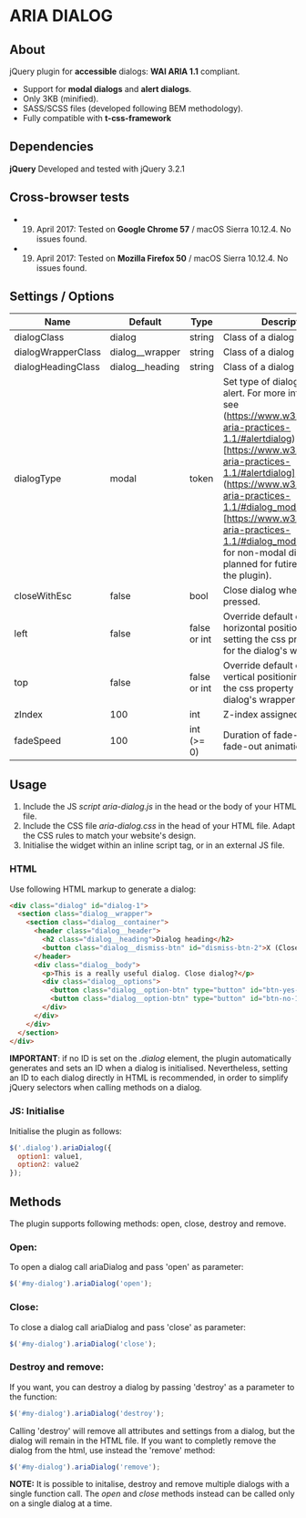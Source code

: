 # ARIA DIALOG

## About

jQuery plugin for **accessible** dialogs: **WAI ARIA 1.1** compliant.

* Support for **modal dialogs** and **alert dialogs**.
* Only 3KB (minified).
* SASS/SCSS files (developed following BEM methodology).
* Fully compatible with **t-css-framework**

## Dependencies

**jQuery**
Developed and tested with jQuery 3.2.1

## Cross-browser tests

* 19. April 2017: Tested on **Google Chrome 57** / macOS Sierra 10.12.4. No issues found.
* 19. April 2017: Tested on **Mozilla Firefox 50** / macOS Sierra 10.12.4. No issues found.

## Settings / Options

Name | Default | Type | Description
-----|---------|------|-------------
dialogClass | dialog | string | Class of a dialog element.
dialogWrapperClass | dialog__wrapper | string | Class of a dialog wrapper.
dialogHeadingClass | dialog__heading | string | Class of a dialog heading .
dialogType | modal |  token | Set type of dialog: modal or alert. For more informations see (https://www.w3.org/TR/wai-aria-practices-1.1/#alertdialog)[https://www.w3.org/TR/wai-aria-practices-1.1/#alertdialog] and (https://www.w3.org/TR/wai-aria-practices-1.1/#dialog_modal)[https://www.w3.org/TR/wai-aria-practices-1.1/#dialog_modal]. (Support for non-modal dialog is planned for futire verions of the plugin).
closeWithEsc | false | bool | Close dialog when esc key is pressed.
left | false | false or int | Override default dialog horizontal positioning by setting the css property 'left' for the dialog's wrapper
top | false | false or int |Override default dialog vertical positioning by setting the css property 'top' for the dialog's wrapper
zIndex | 100 | int | Z-index assigned to dialog.
fadeSpeed | 100 | int (>= 0) | Duration of fade-in and fade-out animations.

## Usage

1. Include the JS _script aria-dialog.js_ in the head or the body of your HTML file.
2. Include the CSS file  _aria-dialog.css_ in the head of your HTML file. Adapt the CSS rules to match your website's design.  
3. Initialise the widget within an inline script tag, or in an external JS file.

### HTML

Use following HTML markup to generate a dialog:

```html
<div class="dialog" id="dialog-1">
  <section class="dialog__wrapper">
    <section class="dialog__container">
      <header class="dialog__header">
        <h2 class="dialog__heading">Dialog heading</h2>
        <button class="dialog__dismiss-btn" id="dismiss-btn-2">X (Close)</button>
      </header>
      <div class="dialog__body">
        <p>This is a really useful dialog. Close dialog?</p>
        <div class="dialog__options">
          <button class="dialog__option-btn" type="button" id="btn-yes-1">Yes</button>
          <button class="dialog__option-btn" type="button" id="btn-no-1">No</button>
        </div>
      </div>
    </div>
  </section>
</div>
```

**IMPORTANT**: if no ID is set on the _.dialog_ element, the plugin automatically generates and sets an ID when a dialog is initialised. Nevertheless, setting an ID to each dialog directly in HTML is recommended, in order to simplify jQuery selectors when calling methods on a dialog.

### JS: Initialise

Initialise the plugin as follows:

```javascript
$('.dialog').ariaDialog({
  option1: value1,
  option2: value2
});
```

## Methods

The plugin supports following methods: open, close, destroy and remove.

### Open:

To open a dialog call ariaDialog and pass 'open' as parameter:

```javascript
$('#my-dialog').ariaDialog('open');
```

### Close:

To close a dialog call ariaDialog and pass 'close' as parameter:

```javascript
$('#my-dialog').ariaDialog('close');
```

### Destroy and remove:

If you want, you can destroy a dialog by passing 'destroy' as a parameter to the function:

```javascript
$('#my-dialog').ariaDialog('destroy');
```

Calling 'destroy' will remove all attributes and settings from a dialog, but the dialog will remain in the HTML file.
If you want to completly remove the dialog from the html, use instead  the 'remove' method:

```javascript
$('#my-dialog').ariaDialog('remove');
```

**NOTE:** It is possible to initalise, destroy and remove multiple dialogs with a single function call. The _open_ and _close_ methods instead can be called only on a single dialog at a time.